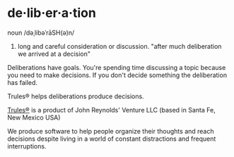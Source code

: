 
# de·lib·er·a·tion
noun
/dəˌlibəˈrāSH(ə)n/
1. long and careful consideration or discussion.
"after much deliberation we arrived at a decision"

Deliberations have goals. You're spending time discussing a topic because you need to make decisions.
If you don't decide something the deliberation has failed.

Trules® helps deliberations produce decisions.

[Trules®](https://trules.app) is a product of 
John Reynolds' Venture LLC (based in Santa Fe, New Mexico USA)

We produce software to help people organize their thoughts and reach decisions despite living in a world of constant distractions and frequent interruptions.

